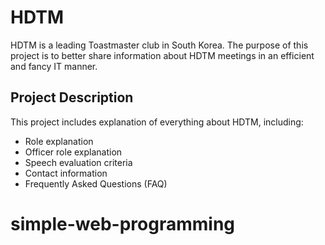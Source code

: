 # HDTM

HDTM is a leading Toastmaster club in South Korea. The purpose of this project is to better share information about HDTM
meetings in an efficient and fancy IT manner.

## Project Description 

This project includes explanation of everything about HDTM, including:

- Role explanation
- Officer role explanation
- Speech evaluation criteria
- Contact information
- Frequently Asked Questions (FAQ)
# simple-web-programming
